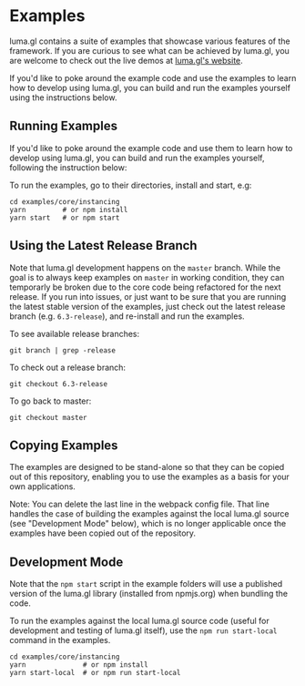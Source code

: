 # Examples

luma.gl contains a suite of examples that showcase various features of the framework. If you are curious to see what can be achieved by luma.gl, you are welcome to check out the live demos at [luma.gl's website](http://uber.github.io/luma.gl/#/examples/overview).

If you'd like to poke around the example code and use the examples to learn how to develop using luma.gl, you can build and run the examples yourself using the instructions below.


## Running Examples

If you'd like to poke around the example code and use them to learn how to develop using luma.gl, you can build and run the examples yourself, following the instruction below:

To run the examples, go to their directories, install and start, e.g:

```
cd examples/core/instancing
yarn         # or npm install
yarn start   # or npm start
```

## Using the Latest Release Branch

Note that luma.gl development happens on the `master` branch. While the goal is to always keep examples on `master` in working condition, they can temporarly be broken due to the core code being refactored for the next release. If you run into issues, or just want to be sure that you are running the latest stable version of the examples, just check out the latest release branch (e.g. `6.3-release`), and re-install and run the examples.

To see available release branches:

```
git branch | grep -release
```

To check out a release branch:

```
git checkout 6.3-release
```

To go back to master:

```
git checkout master
```


## Copying Examples

The examples are designed to be stand-alone so that they can be copied out of this repository, enabling you to use the examples as a basis for your own applications.

Note: You can delete the last line in the webpack config file. That line handles the case of building the examples against the local luma.gl source (see "Development Mode" below), which is no longer applicable once the examples have been copied out of the repository.


## Development Mode

Note that the `npm start` script in the example folders will use a published version of the luma.gl library (installed from npmjs.org) when bundling the code.

To run the examples against the local luma.gl source code (useful for development and testing of luma.gl itself), use the `npm run start-local` command in the examples.

```
cd examples/core/instancing
yarn              # or npm install
yarn start-local  # or npm run start-local
```

